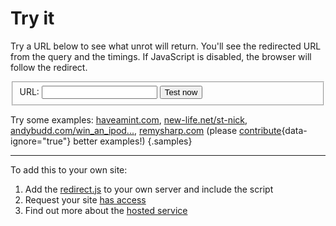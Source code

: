 # Try it

Try a URL below to see what unrot will return. You'll see the redirected URL from the query and the timings. If JavaScript is disabled, the browser will follow the redirect.

<form id="try-form" action="/" method="get">
  <fieldset class="flex-fields">
    <label for="url">URL: </label>
    <input name="url" id="url" type="url">
    <input name="timeout" type="hidden" value="5000">
    <button>Test now</button>
  </fieldset>
</form>
<output></output>

Try some examples: [haveamint.com](https://haveamint.com), [new-life.net/st-nick](http://www.new-life.net/st-nick.htm), [andybudd.com/win_an_ipod...](http://www.andybudd.com/archives/2006/12/win_an_ipod_nano_with_css_mastery_this_christmas/index.php), [remysharp.com](https://remysharp.com) (please [contribute](https://github.com/remy/unrot.link/issues/new){data-ignore="true"} better examples!) {.samples}

---

To add this to your own site:

1. Add the [redirect.js](/static/redirect.js) to your own server and include the script
2. Request your site [has access](/access)
3. Find out more about the [hosted service](/docs/hosted)

<script src="/static/try.js"></script>
<script src="/static/redirect.js"></script>

